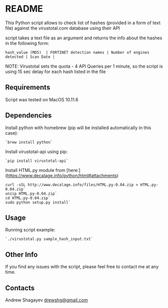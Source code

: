 # README #
This Python script allows to check list of hashes (provided in a form of text file) against the virustotal.com database
using their API

script takes a text file as an argument and returns the info about the hashes in the following form:

`hash_value (MD5)  | FORTINET detection names | Number of engines detected | Scan Date |`

NOTE:
Virustotal sets the quota - 4 API Queries per 1 minute, so the script is using 15 sec delay for each hash listed in
the file

## Requirements ##
Script was tested on MacOS 10.11.6

## Dependencies ##
Install python with homebrew (pip will be installed automatically in this case):

    `brew install python`

Install virustotal-api using pip:

    `pip install virustotal-api`

Install HTML.py module from [here:] (https://www.decalage.info/python/html#attachments)

```
curl -sSL http://www.decalage.info/files/HTML.py-0.04.zip > HTML.py-0.04.zip`
unzip HTML.py-0.04.zip`
cd HTML.py-0.04.zip`
sudo python setup.py install`
```

## Usage ##
Running script example:

    `./virustotal.py sample_hash_input.txt`

## Other Info ##

If you find any issues with the script, please feel free to contact me at any time.

## Contacts ##
Andrew Shagayev <drewshg@gmail.com>
